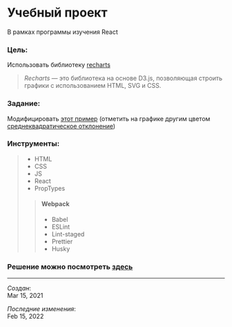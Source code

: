 # Учебный проект
В рамках программы изучения React

### Цель:
Использовать библиотеку [recharts](https://recharts.org/en-US/)  

> _Recharts_ — это библиотека на основе D3.js, позволяющая строить графики с использованием HTML, SVG и CSS.

### Задание:
Модифицировать [этот пример](http://recharts.org/en-US/examples) 
(отметить на графике другим цветом [среднеквадратическое отклонение](https://ru.wikipedia.org/wiki/%D0%A1%D1%80%D0%B5%D0%B4%D0%BD%D0%B5%D0%BA%D0%B2%D0%B0%D0%B4%D1%80%D0%B0%D1%82%D0%B8%D1%87%D0%B5%D1%81%D0%BA%D0%BE%D0%B5_%D0%BE%D1%82%D0%BA%D0%BB%D0%BE%D0%BD%D0%B5%D0%BD%D0%B8%D0%B5))

### Инструменты:
> - HTML
> - CSS
> - JS
> - React
> - PropTypes
>> #### Webpack
>>  - Babel
>>  - ESLint
>>  - Lint-staged
>>  - Prettier
>>  - Husky

### Решение можно посмотреть [здесь](https://chart.vercel.app/)

---
 _Создан_:  
 Mar 15, 2021

_Последние изменения_:  
 Feb 15, 2022

